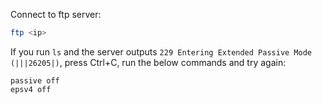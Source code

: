 Connect to ftp server:
```bash
ftp <ip>
```

If you run `ls` and the server outputs `229 Entering Extended Passive Mode (|||26205|)`, press Ctrl+C, run the below commands and try again:
```
passive off
epsv4 off
```